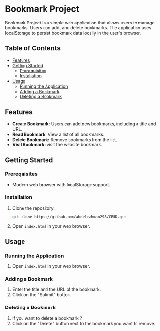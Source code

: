 # Bookmark Project

Bookmark Project is a simple web application that allows users to manage bookmarks. Users can add, and delete bookmarks. The application uses localStorage to persist bookmark data locally in the user's browser.

## Table of Contents

- [Features](#features)
- [Getting Started](#getting-started)
  - [Prerequisites](#prerequisites)
  - [Installation](#installation)
- [Usage](#usage)
  - [Running the Application](#running-the-application)
  - [Adding a Bookmark](#adding-a-bookmark)
  - [Deleting a Bookmark](#deleting-a-bookmark)


## Features

- **Create Bookmark:** Users can add new bookmarks, including a title and URL.
- **Read Bookmark:** View a list of all bookmarks.
- **Delete Bookmark:** Remove bookmarks from the list.
- **Visit Bookmark:** visit the website bookmark.

## Getting Started

### Prerequisites

- Modern web browser with localStorage support.

### Installation

1. Clone the repository:

    ```bash
    git clone https://github.com/abdelrahman298/CRUD.git
    ```

2. Open `index.html` in your web browser.

## Usage

### Running the Application

1. Open `index.html` in your web browser.

### Adding a Bookmark
1. Enter the title and the URL of the bookmark.
2. Click on the "Submit" button.

### Deleting a Bookmark

1. if you want to delete a bookmark ?
2. Click on the "Delete" button next to the bookmark you want to remove.


